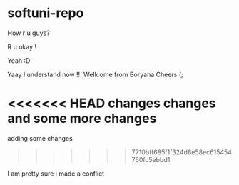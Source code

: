 # softuni-repo

How r u guys?

R u okay !

Yeah :D

Yaay I understand now !!! 
Wellcome from Boryana
Cheers (;

<<<<<<< HEAD
changes changes and some more changes
=======
adding some changes
>>>>>>> 7710bff685f1f324d8e58ec615454760fc5ebbd1


I am pretty sure i made a conflict
